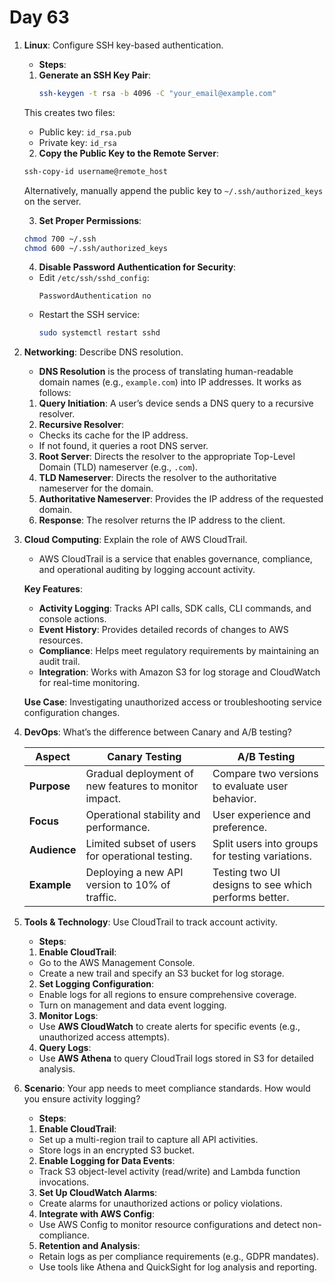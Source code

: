 # Day 63

1. **Linux**: Configure SSH key-based authentication.
   * **Steps**:  
    1. **Generate an SSH Key Pair**:
       ```bash
       ssh-keygen -t rsa -b 4096 -C "your_email@example.com"
       ```
      This creates two files:
    - Public key: `id_rsa.pub`
    - Private key: `id_rsa`
 
    2. **Copy the Public Key to the Remote Server**:
      ```bash
      ssh-copy-id username@remote_host
      ```
      Alternatively, manually append the public key to `~/.ssh/authorized_keys` on the server.
 
    3. **Set Proper Permissions**:
      ```bash
      chmod 700 ~/.ssh
      chmod 600 ~/.ssh/authorized_keys
      ```
    
    4. **Disable Password Authentication for Security**:
    - Edit `/etc/ssh/sshd_config`:
      ```
      PasswordAuthentication no
      ```
    - Restart the SSH service:
      ```bash
      sudo systemctl restart sshd
      ```


2. **Networking**: Describe DNS resolution.
   * **DNS Resolution** is the process of translating human-readable domain names (e.g., `example.com`) into IP addresses. It works as follows:
    1. **Query Initiation**: A user’s device sends a DNS query to a recursive resolver.
    2. **Recursive Resolver**:
    - Checks its cache for the IP address.
    - If not found, it queries a root DNS server.
    3. **Root Server**: Directs the resolver to the appropriate Top-Level Domain (TLD) nameserver (e.g., `.com`).
    4. **TLD Nameserver**: Directs the resolver to the authoritative nameserver for the domain.
    5. **Authoritative Nameserver**: Provides the IP address of the requested domain.
    6. **Response**: The resolver returns the IP address to the client.


3. **Cloud Computing**: Explain the role of AWS CloudTrail.
    - AWS CloudTrail is a service that enables governance, compliance, and operational auditing by logging account activity.  

   **Key Features**:
    - **Activity Logging**: Tracks API calls, SDK calls, CLI commands, and console actions.
    - **Event History**: Provides detailed records of changes to AWS resources.
    - **Compliance**: Helps meet regulatory requirements by maintaining an audit trail.
    - **Integration**: Works with Amazon S3 for log storage and CloudWatch for real-time monitoring.

   **Use Case**: Investigating unauthorized access or troubleshooting service configuration changes.


4. **DevOps**: What’s the difference between Canary and A/B testing?

   | **Aspect**         | **Canary Testing**                                   | **A/B Testing**                                 |
   |---------------------|-----------------------------------------------------|------------------------------------------------|
   | **Purpose**         | Gradual deployment of new features to monitor impact. | Compare two versions to evaluate user behavior.|
   | **Focus**           | Operational stability and performance.              | User experience and preference.               |
   | **Audience**        | Limited subset of users for operational testing.    | Split users into groups for testing variations.|
   | **Example**         | Deploying a new API version to 10% of traffic.      | Testing two UI designs to see which performs better.|


5. **Tools & Technology**: Use CloudTrail to track account activity.
   * **Steps**:  
    
    1. **Enable CloudTrail**:
    - Go to the AWS Management Console.
    - Create a new trail and specify an S3 bucket for log storage.
    
    2. **Set Logging Configuration**:
    - Enable logs for all regions to ensure comprehensive coverage.
    - Turn on management and data event logging.
    
    3. **Monitor Logs**:
    - Use **AWS CloudWatch** to create alerts for specific events (e.g., unauthorized access attempts).
    
    4. **Query Logs**:
    - Use **AWS Athena** to query CloudTrail logs stored in S3 for detailed analysis.


6. **Scenario**: Your app needs to meet compliance standards. How would you ensure activity logging?
   * **Steps**:
    
    1. **Enable CloudTrail**:
    - Set up a multi-region trail to capture all API activities.
    - Store logs in an encrypted S3 bucket.
    
    2. **Enable Logging for Data Events**:
    - Track S3 object-level activity (read/write) and Lambda function invocations.
    
    3. **Set Up CloudWatch Alarms**:
    - Create alarms for unauthorized actions or policy violations.
    
    4. **Integrate with AWS Config**:
    - Use AWS Config to monitor resource configurations and detect non-compliance.
    
    5. **Retention and Analysis**:
    - Retain logs as per compliance requirements (e.g., GDPR mandates).
    - Use tools like Athena and QuickSight for log analysis and reporting.



